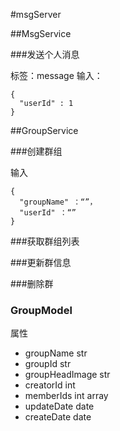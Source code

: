 #msgServer

##MsgService

###发送个人消息

标签：message
输入：

  	{
      "userId" : 1
  	}

##GroupService

###创建群组

输入

    {
      "groupName" ：“”，
      "userId" ：“”
    }

###获取群组列表

###更新群信息

###删除群

### GroupModel

属性

* groupName str
* groupId str
* groupHeadImage str
* creatorId int
* memberIds int array
* updateDate date
* createDate date
